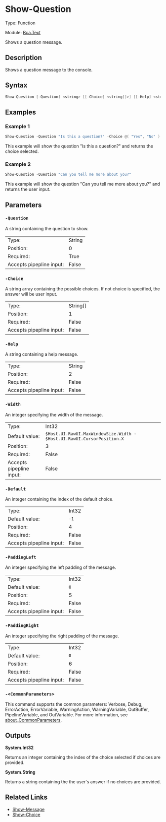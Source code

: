 # Show-Question

Type: Function

Module: [Bca.Text](../ReadMe.md)

Shows a question message.
## Description
Shows a question message to the console.
## Syntax
```powershell
Show-Question [-Question] <string> [[-Choice] <string[]>] [[-Help] <string>] [[-Width] <int>] [[-Default] <int>] [[-PaddingLeft] <int>] [[-PaddingRight] <int>] [<CommonParameters>]
```
## Examples
### Example 1
```powershell
Show-Question -Question "Is this a question?" -Choice @( "Yes", "No" )
```
This example will show the question "Is this a question?" and returns the choice selected.
### Example 2
```powershell
Show-Question -Question "Can you tell me more about you?"
```
This example will show the question "Can you tell me more about you?" and returns the user input.
## Parameters
### `-Question`
A string containing the question to show.

| | |
|:-|:-|
|Type:|String|
|Position:|0|
|Required:|True|
|Accepts pipepline input:|False|

### `-Choice`
A string array containing the possible choices.
If not choice is specified, the answer will be user input.

| | |
|:-|:-|
|Type:|String[]|
|Position:|1|
|Required:|False|
|Accepts pipepline input:|False|

### `-Help`
A string containing a help message.

| | |
|:-|:-|
|Type:|String|
|Position:|2|
|Required:|False|
|Accepts pipepline input:|False|

### `-Width`
An integer specifying the width of the message.

| | |
|:-|:-|
|Type:|Int32|
|Default value:|`$Host.UI.RawUI.MaxWindowSize.Width - $Host.UI.RawUI.CursorPosition.X`|
|Position:|3|
|Required:|False|
|Accepts pipepline input:|False|

### `-Default`
An integer containing the index of the default choice.

| | |
|:-|:-|
|Type:|Int32|
|Default value:|`-1`|
|Position:|4|
|Required:|False|
|Accepts pipepline input:|False|

### `-PaddingLeft`
An integer specifying the left padding of the message.

| | |
|:-|:-|
|Type:|Int32|
|Default value:|`0`|
|Position:|5|
|Required:|False|
|Accepts pipepline input:|False|

### `-PaddingRight`
An integer specifying the right padding of the message.

| | |
|:-|:-|
|Type:|Int32|
|Default value:|`0`|
|Position:|6|
|Required:|False|
|Accepts pipepline input:|False|

### `-<CommonParameters>`
This command supports the common parameters: Verbose, Debug, ErrorAction, ErrorVariable, WarningAction, WarningVariable, OutBuffer, PipelineVariable, and OutVariable.
For more information, see [about_CommonParameters](https:/go.microsoft.com/fwlink/?LinkID=113216).
## Outputs

**System.Int32**

Returns an integer containing the index of the choice selected if choices are provided.

**System.String**

Returns a string containing the the user's answer if no choices are provided.
## Related Links
- [Show-Message](Show-Message.md)
- [Show-Choice](Show-Choice.md)
